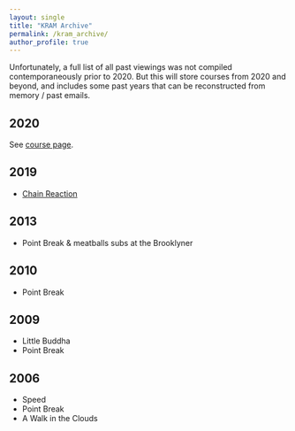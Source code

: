 ```yaml
---
layout: single
title: "KRAM Archive"
permalink: /kram_archive/
author_profile: true
---
```


Unfortunately, a full list of all past viewings was not compiled contemporaneously prior to 2020. But this will store courses from 2020 and beyond, and includes some past years that can be reconstructed from memory / past emails.

## 2020
See [course page](/kram2020/).


## 2019
 - [Chain Reaction](https://www.imdb.com/title/tt0115857/)

<!--- 2016: email from MW to Haley stating no movies watched !--->

## 2013
 - Point Break & meatballs subs at the Brooklyner

## 2010
 - Point Break

## 2009
 - Little Buddha
 - Point Break
 <!---  (maybe Speed & A Walk in the Clouds?) Haley said she was bringing them to PB viewing, but no confirmed information !--->

## 2006
  - Speed
  - Point Break
  - A Walk in the Clouds
